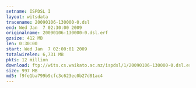 ```yaml
---
setname: ISPDSL I
layout: witsdata
tracename: 20090106-130000-0.dsl
end: Wed Jan  7 02:30:00 2009
originalname: 20090106-130000-0.dsl.erf
gzsize: 412 MB
len: 0:30:00
start: Wed Jan  7 02:00:01 2009
totalwirelen: 6,731 MB
pkts: 12 million
download: ftp://wits.cs.waikato.ac.nz/ispdsl/1/20090106-130000-0.dsl.erf.gz
size: 997 MB
md5: f9fe1ba799b9cfc3c623ec0b27d81ac4
---
```

